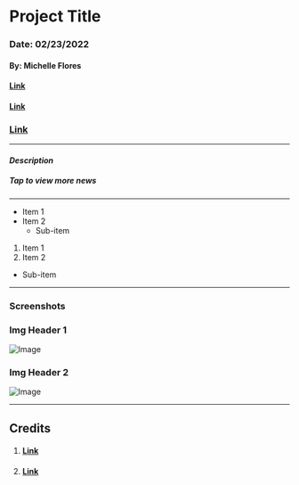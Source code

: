 # Project Title
### Date: 02/23/2022
#### By: Michelle Flores

####  [Link](https://www.yahoo.com/)
####  [Link](https://www.google.com/)
###  [Link](https://www.nytimes.com/)

***
#### ***Description***

##### ***Tap to view more news***

***

* Item 1
* Item 2
  * Sub-item

1. Item 1
2. Item 2
  * Sub-item

***
### Screenshots
### **Img Header 1**
  ![Image](https://external-content.duckduckgo.com/iu/?u=https%3A%2F%2Ftse1.mm.bing.net%2Fth%3Fid%3DOIP.eEjMu8ZZ_cysq7a9pKSndAHaHr%26pid%3DApi&f=1)

  ### **Img Header 2**
  ![Image](https://external-content.duckduckgo.com/iu/?u=https%3A%2F%2Ftse1.mm.bing.net%2Fth%3Fid%3DOIP.JUHAOBrtOOYszuLY0KCTswHaEK%26pid%3DApi&f=1)

  ***

 ## **Credits**

1. ####  [Link](https://www.yahoo.com/)
2. ####  [Link](https://www.yahoo.com/)



